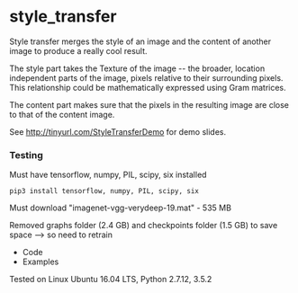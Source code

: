 # style_transfer

Style transfer merges the style of an image and the content of another image to produce a really cool result.

The style part takes the Texture of the image -- the broader, location independent parts of the image, pixels relative to their surrounding pixels. This relationship could be mathematically expressed using Gram matrices.

The content part makes sure that the pixels in the resulting image are close to that of the content image.

See http://tinyurl.com/StyleTransferDemo for demo slides.


### Testing

Must have tensorflow, numpy, PIL, scipy, six installed

```python3
pip3 install tensorflow, numpy, PIL, scipy, six
```

Must download "imagenet-vgg-verydeep-19.mat" - 535 MB

Removed graphs folder (2.4 GB) and checkpoints folder (1.5 GB) to save space --> so need to retrain

* Code
* Examples

Tested on Linux Ubuntu 16.04 LTS, Python 2.7.12, 3.5.2
